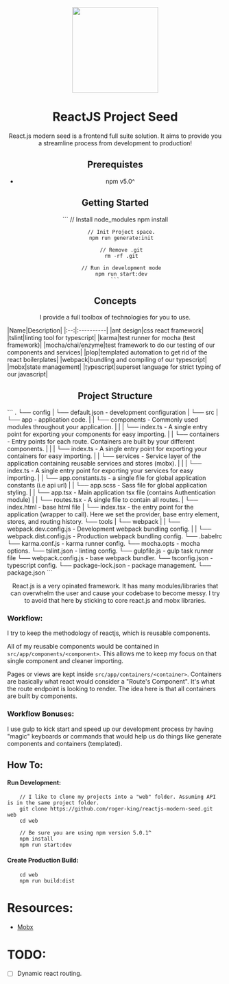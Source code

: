 <div align="center">
    <img width="200" height="200" src="public/images/react_modern_seed.png"/>
    <h1>ReactJS Project Seed</h1>
    <p>
        React.js modern seed is a frontend full suite solution. It aims to provide you a streamline process from development to production!
    </p>
</div>
<div align="center">
    <h2>Prerequistes</h2>
    <ul>
        <li>npm v5.0^</li>
    </ul>
    <h2>Getting Started</h2>
    ```
        // Install node_modules
        npm install

        // Init Project space.
        npm run generate:init

        // Remove .git
        rm -rf .git

        // Run in development mode
        npm run start:dev
    ```
</div>
<div align="center">
    <h2>Concepts</h2>
    <p>
        I provide a full toolbox of technologies for you to use.
    </p>
</div>
|Name|Description|
|:--:|:----------|
|ant design|css react framework|
|tslint|linting tool for typescript|
|karma|test runner for mocha (test framework)|
|mocha/chai/enzyme|test framework to do our testing of our components and services|
|plop|templated automation to get rid of the react boilerplates|
|webpack|bundling and compiling of our typescript|
|mobx|state management|
|typescript|superset language for strict typing of our javascript|

<div align="center">
    <h2>Project Structure</h2>
</div>
```
.
└── config
|   └── default.json - development configuration
|
└── src
|   └── app - application code.
|   |   └── components - Commonly used modules throughout your application.
|   |   |   └── index.ts - A single entry point for exporting your components for easy importing.
|   |   └── containers - Entry points for each route. Containers are built by your different components.
|   |   |   └── index.ts - A single entry point for exporting your containers for easy importing.
|   |   └── services - Service layer of the application containing reusable services and stores (mobx).
|   |   |   └── index.ts - A single entry point for exporting your services for easy importing.
|   |   └── app.constants.ts - a single file for global application constants (i.e api url)
|   |   └── app.scss - Sass file for global application styling.
|   |   └── app.tsx - Main application tsx file (contains Authentication module)
|   |   └── routes.tsx - A single file to contain all routes.
|   └── index.html - base html file
|   └── index.tsx - the entry point for the application (wrapper to call). Here we set the provider, base entry element, stores, and routing history.
└── tools
|   └── webpack
|   |   └── webpack.dev.config.js - Development webpack bundling config.
|   |   └── webpack.dist.config.js - Production webpack bundling config.
└── .babelrc
└── karma.conf.js - karma runner config.
└── mocha.opts - mocha options.
└── tslint.json - linting config.
└── gulpfile.js - gulp task runner file
└── webpack.config.js - base webpack bundler.
└── tsconfig.json - typescript config.
└── package-lock.json - package management.
└── package.json
```

<div align="center">
    <p>
        React.js is a very opinated framework. It has many modules/libraries that can overwhelm the user and cause your codebase to become messy.
        I try to avoid that here by sticking to core react.js and mobx libraries.
    </p>
</div>

### Workflow:
I try to keep the methodology of reactjs, which is reusable components.

All of my reusable components would be contained in `src/app/components/<component>`. This allows me to keep my focus on that single component and cleaner importing.

Pages or views are kept inside `src/app/containers/<container>`. Containers are basically what react would consider a "Route's Component". It's what the route endpoint is looking to render. The idea here is that all containers are built by components.

### Workflow Bonuses:
I use gulp to kick start and speed up our development process by having "magic" keyboards or commands that would help us do things like generate components and containers (templated).

## How To:

#### Run Development:
```
    // I like to clone my projects into a "web" folder. Assuming API is in the same project folder.
    git clone https://github.com/roger-king/reactjs-modern-seed.git web
    cd web

    // Be sure you are using npm version 5.0.1^
    npm install
    npm run start:dev
```

#### Create Production Build:
```
    cd web
    npm run build:dist
```

# Resources:
- [Mobx](https://mobx.js.org/intro/overview.html)

# TODO:
- [ ] Dynamic react routing.